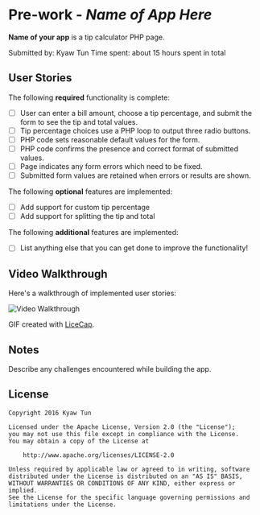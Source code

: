 # Pre-work - *Name of App Here*

**Name of your app** is a tip calculator PHP page.

Submitted by: Kyaw Tun
Time spent: about 15 hours spent in total

## User Stories

The following **required** functionality is complete:
* [ ] User can enter a bill amount, choose a tip percentage, and submit the form to see the tip and total values.
* [ ] Tip percentage choices use a PHP loop to output three radio buttons.
* [ ] PHP code sets reasonable default values for the form.
* [ ] PHP code confirms the presence and correct format of submitted values.
* [ ] Page indicates any form errors which need to be fixed.
* [ ] Submitted form values are retained when errors or results are shown.

The following **optional** features are implemented:
* [ ] Add support for custom tip percentage
* [ ] Add support for splitting the tip and total

The following **additional** features are implemented:

* [ ] List anything else that you can get done to improve the functionality!

## Video Walkthrough

Here's a walkthrough of implemented user stories:

<img src='http://i.imgur.com/link/to/your/gif/file.gif' title='Video Walkthrough' width='' alt='Video Walkthrough' />

GIF created with [LiceCap](http://www.cockos.com/licecap/).

## Notes

Describe any challenges encountered while building the app.

## License

    Copyright 2016 Kyaw Tun

    Licensed under the Apache License, Version 2.0 (the "License");
    you may not use this file except in compliance with the License.
    You may obtain a copy of the License at

        http://www.apache.org/licenses/LICENSE-2.0

    Unless required by applicable law or agreed to in writing, software
    distributed under the License is distributed on an "AS IS" BASIS,
    WITHOUT WARRANTIES OR CONDITIONS OF ANY KIND, either express or implied.
    See the License for the specific language governing permissions and
    limitations under the License.
